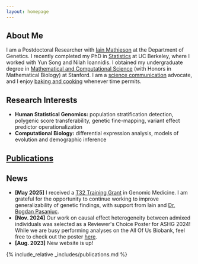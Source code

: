 ```yaml
---
layout: homepage
---
```


## About Me

I am a Postdoctoral Researcher with [Iain Mathieson](https://www.med.upenn.edu/mathieson-lab/) at the Department of Genetics. I recently completed my PhD in [Statistics](https://statistics.berkeley.edu/) at UC Berkeley, where I worked with Yun Song and Nilah Ioannidis. I obtained my undergraduate degree in [Mathematical and Computational Science](https://mcs.stanford.edu/) (with Honors in Mathematical Biology) at Stanford. I am a [science communication](./scicomm.md) advocate, and I enjoy [baking and cooking](./food.md) whenever time permits.      

## Research Interests

- **Human Statistical Genomics:** population stratification detection, polygenic score transferability, genetic fine-mapping, variant effect predictor operationalization     
- **Computational Biology:** differential expression analysis, models of evolution and demographic inference    

## [Publications](./research.md)

## News

- **[May 2025]** I received a [T32 Training Grant](https://genomedt32.med.upenn.edu/genemed/) in Genomic Medicine. I am grateful for the opportunity to continue working to improve generalizability of genetic findings, with support from Iain and [Dr. Bogdan Pasaniuc](https://www.med.upenn.edu/bogdan-group/). 
- **[Nov. 2024]** Our work on causal effect heterogeneity between admixed individuals was selected as a Reviewer's Choice Poster for ASHG 2024! While we are busy performing analyses on the All Of Us Biobank, feel free to check out the poster [here](https://alanaw1.github.io/assets/files/AAw_ASHG2024_poster.pdf). 
- **[Aug. 2023]** New website is up!

{% include_relative _includes/publications.md %}